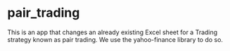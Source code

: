# pair_trading
This is an app that changes an already existing Excel sheet for a Trading strategy known as pair trading. We use the yahoo-finance library to do so.
